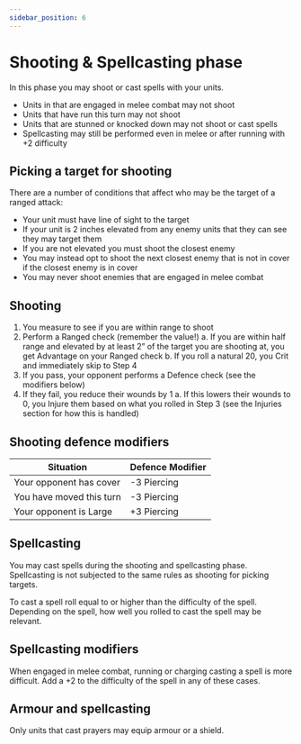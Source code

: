 ```yaml
---
sidebar_position: 6
---
```


# Shooting & Spellcasting phase
In this phase you may shoot or cast spells with your units.
- Units in that are engaged in melee combat may not shoot
- Units that have run this turn may not shoot
- Units that are stunned or knocked down may not shoot or cast spells
- Spellcasting may still be performed even in melee or after running with +2 difficulty

## Picking a target for shooting
There are a number of conditions that affect who may be the target of a ranged attack:
- Your unit must have line of sight to the target
- If your unit is 2 inches elevated from any enemy units that they can see they may target them
- If you are not elevated you must shoot the closest enemy
- You may instead opt to shoot the next closest enemy that is not in cover if the closest enemy is in cover
- You may never shoot enemies that are engaged in melee combat

## Shooting
1. You measure to see if you are within range to shoot
2. Perform a Ranged check (remember the value!)
  a. If you are within half range and elevated by at least 2” of the target you are shooting at, you get Advantage on your Ranged check
  b. If you roll a natural 20, you Crit and immediately skip to Step 4
3. If you pass, your opponent performs a Defence check (see the modifiers below)
4. If they fail, you reduce their wounds by 1
  a. If this lowers their wounds to 0, you Injure them based on what you rolled in Step 3 (see the Injuries section for how this is handled)

## Shooting defence modifiers
| Situation                | Defence Modifier |
| ------------------------ | ---------------- |
| Your opponent has cover  | -3 Piercing      |
| You have moved this turn | -3 Piercing      |
| Your opponent is Large   | +3 Piercing      |

## Spellcasting
You may cast spells during the shooting and spellcasting phase. Spellcasting is not subjected to the same rules as shooting for picking targets.

To cast a spell roll equal to or higher than the difficulty of the spell. Depending on the spell, how well you rolled to cast the spell may be relevant.

## Spellcasting modifiers
When engaged in melee combat, running or charging casting a spell is more difficult. Add a +2 to the difficulty of the spell in any of these cases.

## Armour and spellcasting
Only units that cast prayers may equip armour or a shield.

